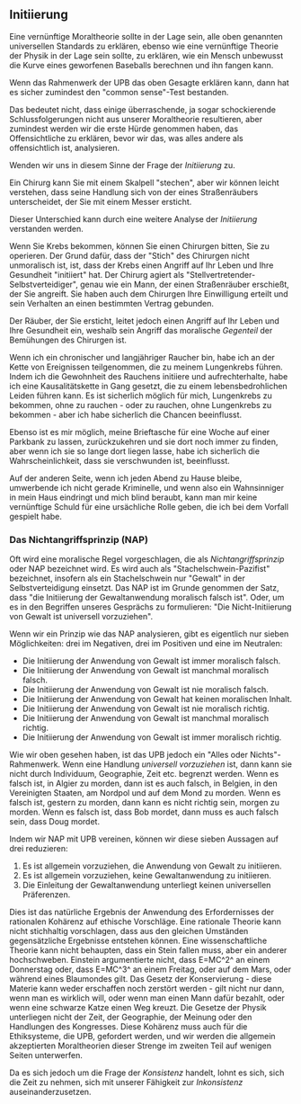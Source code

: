 ## Initiierung

Eine vernünftige Moraltheorie sollte in der Lage sein, alle oben genannten universellen Standards zu erklären, ebenso wie eine vernünftige Theorie der Physik in der Lage sein sollte, zu erklären, wie ein Mensch unbewusst die Kurve eines geworfenen Baseballs berechnen und ihn fangen kann.

Wenn das Rahmenwerk der UPB das oben Gesagte erklären kann, dann hat es sicher zumindest den "common sense"-Test bestanden.

Das bedeutet nicht, dass einige überraschende, ja sogar schockierende Schlussfolgerungen nicht aus unserer Moraltheorie resultieren, aber zumindest werden wir die erste Hürde genommen haben, das Offensichtliche zu erklären, bevor wir das, was alles andere als offensichtlich ist, analysieren.

Wenden wir uns in diesem Sinne der Frage der *Initiierung* zu.

Ein Chirurg kann Sie mit einem Skalpell "stechen", aber wir können leicht verstehen, dass seine Handlung sich von der eines Straßenräubers unterscheidet, der Sie mit einem Messer ersticht.

Dieser Unterschied kann durch eine weitere Analyse der *Initiierung* verstanden werden.

Wenn Sie Krebs bekommen, können Sie einen Chirurgen bitten, Sie zu operieren. Der Grund dafür, dass der "Stich" des Chirurgen nicht unmoralisch ist, ist, dass der Krebs einen Angriff auf Ihr Leben und Ihre Gesundheit "initiiert" hat. Der Chirurg agiert als "Stellvertretender-Selbstverteidiger", genau wie ein Mann, der einen Straßenräuber erschießt, der Sie angreift. Sie haben auch dem Chirurgen Ihre Einwilligung erteilt und sein Verhalten an einen bestimmten Vertrag gebunden.

Der Räuber, der Sie ersticht, leitet jedoch einen Angriff auf Ihr Leben und Ihre Gesundheit ein, weshalb sein Angriff das moralische *Gegenteil* der Bemühungen des Chirurgen ist.

Wenn ich ein chronischer und langjähriger Raucher bin, habe ich an der Kette von Ereignissen teilgenommen, die zu meinem Lungenkrebs führen. Indem ich die Gewohnheit des Rauchens initiiere und aufrechterhalte, habe ich eine Kausalitätskette in Gang gesetzt, die zu einem lebensbedrohlichen Leiden führen kann. Es ist sicherlich möglich für mich, Lungenkrebs zu bekommen, ohne zu rauchen - oder zu rauchen, ohne Lungenkrebs zu bekommen - aber ich habe sicherlich die Chancen beeinflusst.

Ebenso ist es mir möglich, meine Brieftasche für eine Woche auf einer Parkbank zu lassen, zurückzukehren und sie dort noch immer zu finden, aber wenn ich sie so lange dort liegen lasse, habe ich sicherlich die Wahrscheinlichkeit, dass sie verschwunden ist, beeinflusst.

Auf der anderen Seite, wenn ich jeden Abend zu Hause bleibe, umwerbende ich nicht gerade Kriminelle, und wenn also ein Wahnsinniger in mein Haus eindringt und mich blind beraubt, kann man mir keine vernünftige Schuld für eine ursächliche Rolle geben, die ich bei dem Vorfall gespielt habe.

### Das Nichtangriffsprinzip (NAP)

Oft wird eine moralische Regel vorgeschlagen, die als *Nichtangriffsprinzip* oder NAP bezeichnet wird. Es wird auch als "Stachelschwein-Pazifist" bezeichnet, insofern als ein Stachelschwein nur "Gewalt" in der Selbstverteidigung einsetzt. Das NAP ist im Grunde genommen der Satz, dass "die Initiierung der Gewaltanwendung moralisch falsch ist". Oder, um es in den Begriffen unseres Gesprächs zu formulieren: "Die Nicht-Initiierung von Gewalt ist universell vorzuziehen".

Wenn wir ein Prinzip wie das NAP analysieren, gibt es eigentlich nur sieben Möglichkeiten: drei im Negativen, drei im Positiven und eine im Neutralen:

- Die Initiierung der Anwendung von Gewalt ist immer moralisch falsch.
- Die Initiierung der Anwendung von Gewalt ist manchmal moralisch falsch.
- Die Initiierung der Anwendung von Gewalt ist nie moralisch falsch.
- Die Initiierung der Anwendung von Gewalt hat keinen moralischen Inhalt.
- Die Initiierung der Anwendung von Gewalt ist nie moralisch richtig.
- Die Initiierung der Anwendung von Gewalt ist manchmal moralisch richtig.
- Die Initiierung der Anwendung von Gewalt ist immer moralisch richtig.

Wie wir oben gesehen haben, ist das UPB jedoch ein "Alles oder Nichts"-Rahmenwerk. Wenn eine Handlung *universell vorzuziehen* ist, dann kann sie nicht durch Individuum, Geographie, Zeit etc. begrenzt werden. Wenn es falsch ist, in Algier zu morden, dann ist es auch falsch, in Belgien, in den Vereinigten Staaten, am Nordpol und auf dem Mond zu morden. Wenn es falsch ist, gestern zu morden, dann kann es nicht richtig sein, morgen zu morden. Wenn es falsch ist, dass Bob mordet, dann muss es auch falsch sein, dass Doug mordet.

Indem wir NAP mit UPB vereinen, können wir diese sieben Aussagen auf drei reduzieren:

1. Es ist allgemein vorzuziehen, die Anwendung von Gewalt zu initiieren.
2. Es ist allgemein vorzuziehen, keine Gewaltanwendung zu initiieren.
3. Die Einleitung der Gewaltanwendung unterliegt keinen universellen Präferenzen.

Dies ist das natürliche Ergebnis der Anwendung des Erfordernisses der rationalen Kohärenz auf ethische Vorschläge. Eine rationale Theorie kann nicht stichhaltig vorschlagen, dass aus den gleichen Umständen gegensätzliche Ergebnisse entstehen können. Eine wissenschaftliche Theorie kann nicht behaupten, dass ein Stein fallen muss, aber ein anderer hochschweben. Einstein argumentierte nicht, dass E=MC^2^ an einem Donnerstag oder, dass E=MC^3^ an einem Freitag, oder auf dem Mars, oder während eines Blaumondes gilt. Das Gesetz der Konservierung - diese Materie kann weder erschaffen noch zerstört werden - gilt nicht nur dann, wenn man es wirklich will, oder wenn man einen Mann dafür bezahlt, oder wenn eine schwarze Katze einen Weg kreuzt. Die Gesetze der Physik unterliegen nicht der Zeit, der Geographie, der Meinung oder den Handlungen des Kongresses. Diese Kohärenz muss auch für die Ethiksysteme, die UPB, gefordert werden, und wir werden die allgemein akzeptierten Moraltheorien dieser Strenge im zweiten Teil auf wenigen Seiten unterwerfen.

Da es sich jedoch um die Frage der *Konsistenz* handelt, lohnt es sich, sich die Zeit zu nehmen, sich mit unserer Fähigkeit zur *Inkonsistenz* auseinanderzusetzen.
